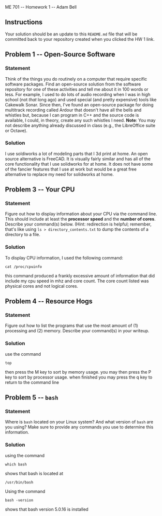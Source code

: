  ME 701 -- Homework 1 -- Adam Bell

## Instructions

Your solution should be an update to this `README.md` file that will be
committed back to your repository created when you clicked the HW 1 link.

## Problem 1 -- Open-Source Software

### Statement

Think of the things you do routinely on a computer that require
specific software packages.  Find an
open-source solution from the software repository
for one of these activities and tell me about it in 100 words or less.
For example, I used to do lots of audio recording when I was in
high school (not *that* long ago) and used special (and
pretty expensive) tools like
Cakewalk Sonar.  Since then, I've found an
open-source package for doing multitrack
recording called Ardour that doesn't have all the bells and
whistles but, because I can program in C++ and the
source code is available, I could, in theory,
create any such whistles I need.  **Note**: You may not
describe anything already discussed in class (e.g., the LibreOffice suite
or Octave).

### Solution

I use soldiworks a lot of modeling parts that I 3d print at home.  An open
source alternative is FreeCAD.  It is visually fairly similar and has all
of the core functionality that I use solidworks for at home.  It does not
have some of the fancier features that I use at work but would be a great
free alternative to replace my need for solidworks at home.

## Problem 3 -- Your CPU

### Statement
Figure out how to display information about your CPU via the
command line.  This should include at least the **processor
speed** and the **number of cores**.  Describe your command(s) below.
(Hint: redirection is helpful; remember, that's like
using `ls > directory_contents.txt` to dump the contents of a directory to a file.

### Solution

To display CPU information, I used the following command:

```
cat /proc/cpuinfo
```
this command produced a frankly excessive amount of information that did
include my cpu speed in mhz and core count.  The core count listed was
physical cores and not logical cores.

## Problem 4 -- Resource Hogs

### Statement

Figure out how to list the programs that use the most
amount of (1) processing and (2) memory.  Describe your command(s)
in your writeup.

### Solution

use the command

```
top
```
then press the M key to sort by memory usage.
you may then press the P key to sort by processor usage.
when finished you may press the q key to return to the command line

## Problem 5 -- `bash`

### Statement

Where is `bash` located on your Linux system?  And what version of
`bash` are you using?  Make sure to provide any commands you use to
determine this information.

### Solution
using the command

```
which bash
```
shows that bash is located at
```
/usr/bin/bash
```

Using the command
```
bash -version
```
shows that bash version 5.0.16 is installed
